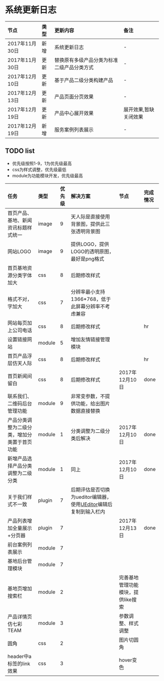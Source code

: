 
# 系统更新日志

|节点|类型|更新内容|备注|
|:---|:---|:---|:---|
|2017年11月30日|新增|系统更新日志|-|
|2017年11月30日|更新|替换原有多级产品分类为标准二级产品分类方式|-|
|2017年12月10日|更新|基于产品二级分类构建产品|-|
|2017年12月13日|更新|产品页面分页效果|-|
|2017年12月19日|更新|产品中心展开效果|展开效果,暂缺关闭效果|
|2017年12月19日|新增|服务案例列表展示|-|


## TODO list
- 优先级按照1-9，1为优先级最高
- css为样式调整，优先级最低
- module为功能模块开发，优先级最高

|任务|类型|优先级|解决方案|节点|完成情况|
|:---|:---|:---|:---|:---|:---|
|首页产品、基地、新闻资讯标题样式统一|image|9|天人际是直接使用背景图，提供此三张透明背景图|||
|网站LOGO|image|9|提供LOGO，提供LOGO的透明原图，最好是png格式|||
|首页基地资源分类字体加大|css|8|后期修改样式|||
|格式不对，字加大|css|7|分辨率最小支持1366*768，低于此屏幕分辨率不考虑兼容|||
|网站每页加上公司电话|css|8|后期修改样式||hr|
|设置链接网站|module|5|增加友情链接管理模块|||
|首页产品浮层仿天人际|css|8|后期修改样式||hr|
|首页新闻间留白|css|8|后期修改样式|2017年12月10日|done|
|联系我们、二维码后台管理功能|module|9|非常变参数，不提供功能，给出图片数据直接替换|||
|产品分类调整为二级分类，增加分类置于首页功能|module|1|分类调整为二级分类后解决|2017年12月10日|done|
|新增产品选择产品分类调整为二级分类|module|1|同上|2017年12月10日|done|
|关于我们样式不一致|plugin|7|后期评估是否切换为ueditor编辑器，使用[UEditor](http://ueditor.baidu.com/website/umeditor.html)编辑后复制到输入栏内|||
|产品列表增加全量展示+分页器|plugin|7||2017年12月13日|done|
|前台案例列表展示|module|7|
|基地后台管理模块|module|7|
|基地页增加搜索栏|module|2||完善基地管理功能模块，提供like搜索||||
|产品详情页仿七彩TEAM|module|3||参数调整、样式调整|||hr|
|圆角|css|2||图片切圆角|||hr|
|header中a标签的link效果|css|3||hover变色|||hr|